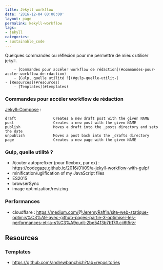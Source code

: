 ```yaml
---
title: Jekyll workflow
date: '2016-12-04 00:00:00'
layout: page
permalink: kekyll-workflow
tags:
- jekyll
categories:
- sustainable_code
---
```


Quelques commandes ou réflexion pour me permettre de mieux utiliser jekyll.

<!--more-->

<!-- TOC depthFrom:1 depthTo:6 withLinks:1 updateOnSave:1 orderedList:0 -->

		- [Commandes pour accéler workflow de rédaction](#commandes-pour-accler-workflow-de-rdaction)
		- [Gulp, quelle utilité ?](#gulp-quelle-utilit-)
	- [Resources](#resources)
		- [Templates](#templates)

<!-- /TOC -->

### Commandes pour accéler workflow de rédaction

[Jekyll::Compose](https://github.com/jekyll/jekyll-compose) :

```
draft                 Creates a new draft post with the given NAME
post                  Creates a new post with the given NAME
publish               Moves a draft into the _posts directory and sets the date
unpublish             Moves a post back into the _drafts directory
page                  Creates a new page with the given NAME
```

### Gulp, quelle utilité ?

- Ajouter autoprefixer (pour flexbox, par ex) : https://codegaze.github.io/2016/01/09/a-jekyll-workflow-with-gulp/
- minification/uglification of my JavaScript files
- ES2015
- browserSync
- image optimization/resizing

### Performances
- cloudflare : https://medium.com/@JeremyRaffin/site-web-statique-optimis%C3%A9-avec-github-pages-partie-3-optimiser-les-performances-et-la-s%C3%A9curit-2be5413b7b17#.cii6t5rzr


## Resources

### Templates

- https://github.com/andrewbanchich?tab=repositories
